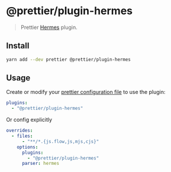 # @prettier/plugin-hermes

> Prettier [Hermes](https://github.com/facebook/hermes/blob/main/README.md) plugin.

## Install

```bash
yarn add --dev prettier @prettier/plugin-hermes
```

## Usage

Create or modify your [prettier configuration file](https://prettier.io/docs/en/configuration) to use the plugin:

```yaml
plugins:
  - "@prettier/plugin-hermes"
```

Or config explicitly

```yaml
overrides:
  - files:
      - "**/*.{js.flow,js,mjs,cjs}"
    options:
      plugins:
        - "@prettier/plugin-hermes"
      parser: hermes
```
